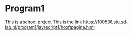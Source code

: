 # Program1
This is a school project
This is the link
https://100536.stu.sd-lab.nl/program1/javascript1/hooftpagina.html
